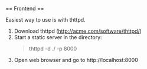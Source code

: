 == Frontend ==

Easiest way to use is with thttpd.

1) Download thttpd (http://acme.com/software/thttpd/)
2) Start a static server in the directory:
   > thttpd -d ./ -p 8000
3) Open web browser and go to http://localhost:8000